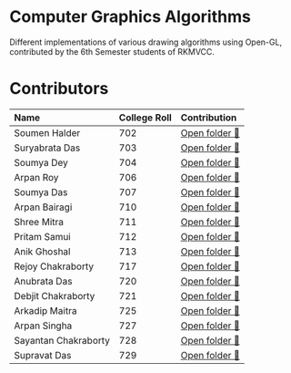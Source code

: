 # Computer Graphics Algorithms
Different implementations of various drawing algorithms using Open-GL, contributed by the 6th Semester students of RKMVCC.

# Contributors
|Name|College Roll|Contribution|
| :--- | :--- | :--- |
|Soumen Halder|702|[Open folder 📂](https://github.com/CS-dept-Vivekananda-Centenary-College/Computer-Graphics-Algorithms/tree/main/Soumen-Halder%5B702%5D)|
|Suryabrata Das|703|[Open folder 📂](https://github.com/CS-dept-Vivekananda-Centenary-College/Computer-Graphics-Algorithms/tree/main/Suryabrata_Das-703)|
|Soumya Dey|704|[Open folder 📂](https://github.com/CS-dept-Vivekananda-Centenary-College/Computer-Graphics-Algorithms/tree/main/Soumya-DEY%5B704%5D)|
|Arpan Roy|706|[Open folder 📂](https://github.com/CS-dept-Vivekananda-Centenary-College/Computer-Graphics-Algorithms/tree/main/Arpan%20Roy%20(706))|
|Soumya Das|707|[Open folder 📂](https://github.com/CS-dept-Vivekananda-Centenary-College/Computer-Graphics-Algorithms/tree/main/Soumya-Das-%5B707%5D)|
|Arpan Bairagi|710|[Open folder 📂](https://github.com/CS-dept-Vivekananda-Centenary-College/Computer-Graphics-Algorithms/tree/main/Arpan-Bairagi-710)|
|Shree Mitra|711|[Open folder 📂](https://github.com/CS-dept-Vivekananda-Centenary-College/Computer-Graphics-Algorithms/tree/main/Shree%20-%20711)|
|Pritam Samui|712|[Open folder 📂](https://github.com/CS-dept-Vivekananda-Centenary-College/Computer-Graphics-Algorithms/tree/main/Pritam-Samui%5B712%5D)|
|Anik Ghoshal|713|[Open folder 📂](https://github.com/CS-dept-Vivekananda-Centenary-College/Computer-Graphics-Algorithms/tree/main/Anik-Ghoshal%5B713%5D)|
|Rejoy Chakraborty|717|[Open folder 📂](https://github.com/CS-dept-Vivekananda-Centenary-College/Computer-Graphics-Algorithms/tree/main/Rejoy_Chakraborty(717))|
|Anubrata Das|720|[Open folder 📂](https://github.com/CS-dept-Vivekananda-Centenary-College/Computer-Graphics-Algorithms/tree/main/Anubrata-720)|
|Debjit Chakraborty|721|[Open folder 📂](https://github.com/CS-dept-Vivekananda-Centenary-College/Computer-Graphics-Algorithms/tree/main/Debjit-Chakraborty(721))|
|Arkadip Maitra|725|[Open folder 📂](https://github.com/CS-dept-Vivekananda-Centenary-College/Computer-Graphics-Algorithms/tree/main/Arkadip-Maitra%5B725%5D)|
|Arpan Singha|727|[Open folder 📂](https://github.com/CS-dept-Vivekananda-Centenary-College/Computer-Graphics-Algorithms/tree/main/Arpan%20Singha%20727)
|Sayantan Chakraborty|728|[Open folder 📂](https://github.com/CS-dept-Vivekananda-Centenary-College/Computer-Graphics-Algorithms/tree/main/Sayantan(728))
|Supravat Das|729|[Open folder 📂](https://github.com/CS-dept-Vivekananda-Centenary-College/Computer-Graphics-Algorithms/tree/main/Supravat-Das%5B729%5D)

